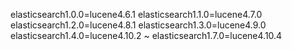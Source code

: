 elasticsearch1.0.0=lucene4.6.1
elasticsearch1.1.0=lucene4.7.0
elasticsearch1.2.0=lucene4.8.1
elasticsearch1.3.0=lucene4.9.0
elasticsearch1.4.0=lucene4.10.2
~
elasticsearch1.7.0=lucene4.10.4